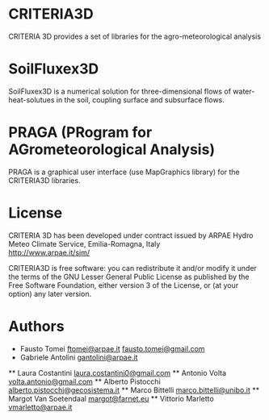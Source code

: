 # CRITERIA3D
CRITERIA 3D provides a set of libraries for the agro-meteorological analysis

# SoilFluxex3D
SoilFluxex3D is a numerical solution for three-dimensional flows of water-heat-solutues in the soil, coupling surface and subsurface flows.

# PRAGA (PRogram for AGrometeorological Analysis)
PRAGA is a graphical user interface (use MapGraphics library) for the CRITERIA3D libraries.

# License
CRITERIA 3D has been developed under contract issued by 
ARPAE Hydro Meteo Climate Service, Emilia-Romagna, Italy    
http://www.arpae.it/sim/

CRITERIA3D is free software: you can redistribute it and/or modify
it under the terms of the GNU Lesser General Public License as published by the Free Software Foundation, 
either version 3 of the License, or (at your option) any later version.

# Authors
* Fausto Tomei <ftomei@arpae.it>  <fausto.tomei@gmail.com>
* Gabriele Antolini	 <gantolini@arpae.it>


** Laura Costantini  <laura.costantini0@gmail.com>
** Antonio Volta		<volta.antonio@gmail.com>
** Alberto Pistocchi	 <alberto.pistocchi@gecosistema.it>
** Marco Bittelli   <marco.bittelli@unibo.it>
** Margot Van Soetendaal <margot@farnet.eu>
** Vittorio Marletto <vmarletto@arpae.it>


